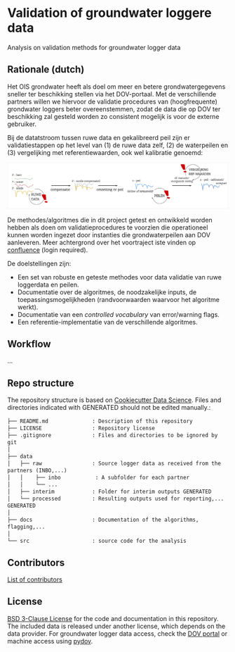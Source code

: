 # Validation of groundwater loggere data

Analysis on validation methods for groundwater logger data 

## Rationale (dutch)

Het OIS grondwater heeft als doel om meer en betere grondwatergegevens sneller ter beschikking stellen via het DOV-portaal. Met de verschillende partners willen we hiervoor de validatie procedures van (hoogfrequente) grondwater loggers beter overeenstemmen, zodat de data die op DOV ter beschikking zal gesteld worden zo consistent mogelijk is voor de externe gebruiker.

Bij de datatstroom tussen ruwe data en gekalibreerd peil zijn er validatiestappen op het level van (1) de ruwe data zelf, (2) de waterpeilen en (3) vergelijking met referentiewaarden, ook wel kalibratie genoemd:

![](/docs/static/workflow_data_validation.png)

De methodes/algoritmes die in dit project getest en ontwikkeld worden hebben als doen om validatieprocedures te voorzien die operationeel kunnen worden ingezet door instanties die grondwaterpeilen aan DOV aanleveren. Meer achtergrond over het voortraject iste vinden op [confluence](https://www.milieuinfo.be/confluence/display/GWM/Compilatie+workshop+validatie+diver+metingen+2018-09-14) (login required).

De doelstellingen zijn:

- Een set van robuste en geteste methodes voor data validatie van ruwe loggerdata en peilen.
- Documentatie over de algoritmes, de noodzakelijke inputs, de toepassingsmogelijkheden  (randvoorwaarden waarvoor het algoritme werkt).
- Documentatie van een _controlled vocabulary_ van error/warning flags.
- Een referentie-implementatie van de verschillende algoritmes.

## Workflow

...

## Repo structure

The repository structure is based on [Cookiecutter Data Science](http://drivendata.github.io/cookiecutter-data-science/). Files and directories indicated with GENERATED should not be edited manually.:


```
├── README.md              : Description of this repository
├── LICENSE                : Repository license
├── .gitignore             : Files and directories to be ignored by git
│
├── data
│   ├── raw                : Source logger data as received from the partners (INBO,...)
│   │    ├── inbo           : A subfolder for each partner 
│   │    └── ...
│   ├── interim            : Folder for interim outputs GENERATED
│   └── processed          : Resulting outputs used for reporting,...  GENERATED
│
├── docs                   : Documentation of the algorithms, flagging,...
│
└── src                    : source code for the analysis 
```

## Contributors

[List of contributors](https://github.com/DOV-Vlaanderen/groundwater-logger-validation/graphs/contributors)

## License

[BSD 3-Clause License](https://github.com/DOV-Vlaanderen/groundwater-logger-validation/blob/master/LICENSE) for the code and documentation in this repository. The included data is released under another license, which depends on the data provider. For groundwater logger data access, check the [DOV portal](https://www.dov.vlaanderen.be/portaal/?module=verkenner#ModulePage) or machine access using [pydov](https://pydov.readthedocs.io/en/stable/).

